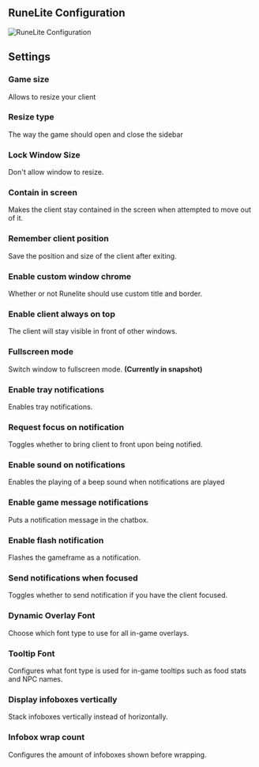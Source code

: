 ## RuneLite Configuration

![RuneLite Configuration](https://i.imgur.com/bLHgLNC.png)

## Settings
### Game size

Allows to resize your client 

### Resize type

The way the game should open and close the sidebar

### Lock Window Size

Don't allow window to resize.

### Contain in screen

Makes the client stay contained in the screen when attempted to move out of it.

### Remember client position

Save the position and size of the client after exiting.

### Enable custom window chrome

Whether or not Runelite should use custom title and border.

### Enable client always on top

The client will stay visible in front of other windows.

### Fullscreen mode

Switch window to fullscreen mode. **(Currently in snapshot)**

### Enable tray notifications

Enables tray notifications.

### Request focus on notification

Toggles whether to bring client to front upon being notified.

### Enable sound on notifications

Enables the playing of a beep sound when notifications are played

### Enable game message notifications

Puts a notification message in the chatbox.

### Enable flash notification

Flashes the gameframe as a notification.

### Send notifications when focused

Toggles whether to send notification if you have the client focused.

### Dynamic Overlay Font

Choose which font type to use for all in-game overlays.

### Tooltip Font

Configures what font type is used for in-game tooltips such as food stats and NPC names.

### Display infoboxes vertically

Stack infoboxes vertically instead of horizontally.

### Infobox wrap count

Configures the amount of infoboxes shown before wrapping.

